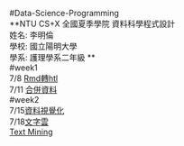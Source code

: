 #Data-Science-Programming   
**NTU CS+X 全國夏季學院 資料科學程式設計    
姓名: 李明倫       
學校: 國立陽明大學    
學系: 護理學系二年級   **    
#week1    
7/8 [Rmd轉htl](https://ellen0120.github.io/Ellen000/week%201-1/Homework.html)    
7/11 [合併資料](https://ellen0120.github.io/Ellen000/week%201-2/%E5%BD%99%E6%95%B42.html)   
#week2    
7/15[資料視覺化](https://ellen0120.github.io/Ellen000/week%201-3/HW2.html)  
7/18[文字雲](https://ellen0120.github.io/Ellen000//wordcloud.html)   
    [Text Mining](https://ellen0120.github.io/Ellen000/Text_Mining.html)

